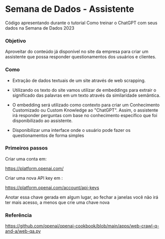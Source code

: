 # Semana de Dados - Assistente


Código apresentando durante o tutorial Como treinar o ChatGPT com seus dados na Semana de Dados 2023


### Objetivo

Aproveitar do conteúdo já disponível no site da empresa para criar um assistente que possa responder questionamentos dos usuários e clientes.

### Como

- Extração de dados textuais de um site através de web scrapping.

- Utilizando os texto do site vamos utilizar de embeddings para extrair o significado das palavras em um texto através da similaridade semântica.

- O embedding será utilizado como contexto para criar um Conhecimento Customizado ou Custom Knowledge ao "ChatGPT". Assim, o assistente irá responder perguntas com base no conhecimento específico que foi disponibilizado ao assistente.

- Disponibilizar uma interface onde o usuário pode fazer os questionamentos de forma simples


### Primeiros passos

Criar uma conta em:

https://platform.openai.com/

Criar uma nova API key em :

https://platform.openai.com/account/api-keys

Anotar essa chave gerada em algum lugar, ao fechar a janelas você não irá ter mais acesso, a menos que crie uma chave nova

### Referência

https://github.com/openai/openai-cookbook/blob/main/apps/web-crawl-q-and-a/web-qa.py
